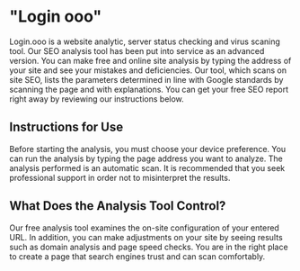 # "Login ooo"
Login.ooo  is a website analytic, server status checking and virus scaning tool.
Our SEO analysis tool has been put into service as an advanced version. You can make free and online site analysis by typing the address of your site and see your mistakes and deficiencies. Our tool, which scans on site SEO, lists the parameters determined in line with Google standards by scanning the page and with explanations. You can get your free SEO report right away by reviewing our instructions below.

## Instructions for Use

Before starting the analysis, you must choose your device preference.
You can run the analysis by typing the page address you want to analyze.
The analysis performed is an automatic scan. It is recommended that you seek professional support in order not to misinterpret the results.

## What Does the Analysis Tool Control?
Our free analysis tool examines the on-site configuration of your entered URL. In addition, you can make adjustments on your site by seeing results such as domain analysis and page speed checks. You are in the right place to create a page that search engines trust and can scan comfortably.
